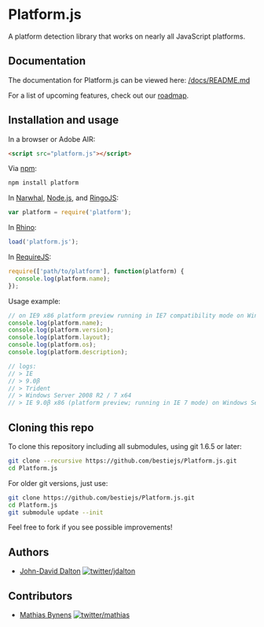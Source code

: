 # Platform.js

A platform detection library that works on nearly all JavaScript platforms.

## Documentation

The documentation for Platform.js can be viewed here: [/docs/README.md](https://github.com/bestiejs/Platform.js/blob/master/docs/README.md#readme)

For a list of upcoming features, check out our [roadmap](https://github.com/bestiejs/Platform.js/wiki/Roadmap).

## Installation and usage

In a browser or Adobe AIR:

~~~ html
<script src="platform.js"></script>
~~~

Via [npm](http://npmjs.org/):

~~~ bash
npm install platform
~~~

In [Narwhal](http://narwhaljs.org/), [Node.js](http://nodejs.org/), and [RingoJS](http://ringojs.org/):

~~~ js
var platform = require('platform');
~~~

In [Rhino](http://www.mozilla.org/rhino/):

~~~ js
load('platform.js');
~~~

In [RequireJS](http://requirejs.org/):

~~~ js
require(['path/to/platform'], function(platform) {
  console.log(platform.name);
});
~~~

Usage example:

~~~ js
// on IE9 x86 platform preview running in IE7 compatibility mode on Windows 7 64 bit edition
console.log(platform.name);
console.log(platform.version);
console.log(platform.layout);
console.log(platform.os);
console.log(platform.description);

// logs:
// > IE
// > 9.0β
// > Trident
// > Windows Server 2008 R2 / 7 x64
// > IE 9.0β x86 (platform preview; running in IE 7 mode) on Windows Server 2008 R2 / 7 x64
~~~

## Cloning this repo

To clone this repository including all submodules, using git 1.6.5 or later:

~~~ bash
git clone --recursive https://github.com/bestiejs/Platform.js.git
cd Platform.js
~~~

For older git versions, just use:

~~~ bash
git clone https://github.com/bestiejs/Platform.js.git
cd Platform.js
git submodule update --init
~~~

Feel free to fork if you see possible improvements!

## Authors

* [John-David Dalton](http://allyoucanleet.com/)
  [![twitter/jdalton](http://gravatar.com/avatar/299a3d891ff1920b69c364d061007043?s=70)](https://twitter.com/jdalton "Follow @jdalton on Twitter")

## Contributors

* [Mathias Bynens](http://mathiasbynens.be/)
  [![twitter/mathias](http://gravatar.com/avatar/24e08a9ea84deb17ae121074d0f17125?s=70)](https://twitter.com/mathias "Follow @mathias on Twitter")